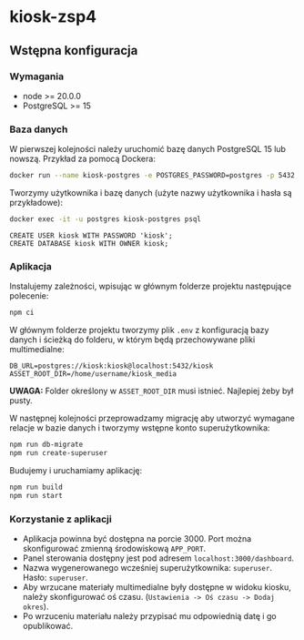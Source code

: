 # kiosk-zsp4

## Wstępna konfiguracja

### Wymagania

- node >= 20.0.0
- PostgreSQL >= 15

### Baza danych

W pierwszej kolejności należy uruchomić bazę danych PostgreSQL 15 lub nowszą. Przykład za pomocą Dockera:

```bash
docker run --name kiosk-postgres -e POSTGRES_PASSWORD=postgres -p 5432:5432 -v pgdata:/var/lib/postgresql/data -d postgres:15
```

Tworzymy użytkownika i bazę danych (użyte nazwy użytkownika i hasła są przykładowe):

```bash
docker exec -it -u postgres kiosk-postgres psql
```

```postgresql
CREATE USER kiosk WITH PASSWORD 'kiosk';
CREATE DATABASE kiosk WITH OWNER kiosk;
```

### Aplikacja

Instalujemy zależności, wpisując w głównym folderze projektu następujące polecenie:

```bash
npm ci
```

W głównym folderze projektu tworzymy plik `.env` z konfiguracją bazy danych i ścieżką do folderu, w którym będą
przechowywane pliki multimedialne:

```dotenv
DB_URL=postgres://kiosk:kiosk@localhost:5432/kiosk
ASSET_ROOT_DIR=/home/username/kiosk_media
```

**UWAGA:** Folder określony w `ASSET_ROOT_DIR` musi istnieć. Najlepiej żeby był pusty.

W następnej kolejności przeprowadzamy migrację aby utworzyć wymagane relacje w bazie danych i tworzymy wstępne konto
superużytkownika:

```bash
npm run db-migrate
npm run create-superuser
```

Budujemy i uruchamiamy aplikację:

```bash
npm run build
npm run start
```

### Korzystanie z aplikacji

- Aplikacja powinna być dostępna na porcie 3000. Port można skonfigurować zmienną środowiskową `APP_PORT`.
- Panel sterowania dostępny jest pod adresem `localhost:3000/dashboard`.
- Nazwa wygenerowanego wcześniej superużytkownika: `superuser`. Hasło: `superuser`.
- Aby wrzucane materiały multimedialne były dostępne w widoku kiosku, należy skonfigurować oś czasu.
  (`Ustawienia -> Oś czasu -> Dodaj okres`).
- Po wrzuceniu materiału należy przypisać mu odpowiednią datę i go opublikować.
